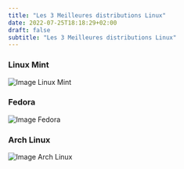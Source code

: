 ```yaml
---
title: "Les 3 Meilleures distributions Linux"
date: 2022-07-25T18:18:29+02:00
draft: false
subtitle: "Les 3 Meilleures distributions Linux"
---
```


### Linux Mint

![Image Linux Mint](img_article/meilleures_distributions/mint.png)

### Fedora

![Image Fedora](img_article/meilleures_distributions/fedora.png)

### Arch Linux

![Image Arch Linux](img_article/meilleures_distributions/arch.png)